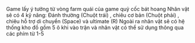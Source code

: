 Game lấy ý tưởng từ vòng farm quái của game quỷ cốc bát hoang
Nhân vật sẽ có 4 kỹ năng: Đánh thường (Chuột trái) , chiêu cơ bản (Chuột phải) , chiêu hỗ trợ di chuyển (Space) và ultimate (R)
Ngoài ra nhân vật sẽ có hệ thống kho đồ gồm 5 ô khi vào trận và nhân vật có thể sử dụng thông qua các phím từ 1-5
